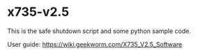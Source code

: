 # x735-v2.5
This is the safe shutdown script and some python sample code.

User guide: https://wiki.geekworm.com/X735_V2.5_Software
